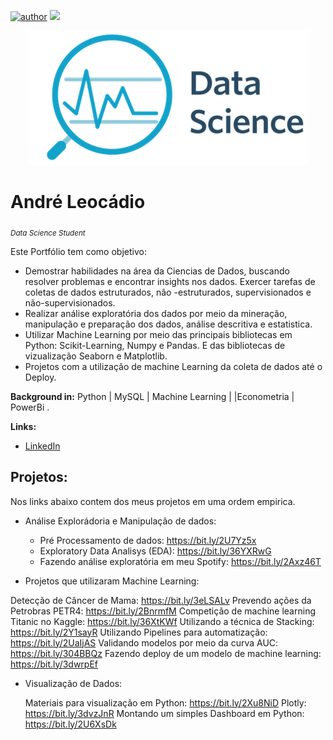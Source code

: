 [![author](https://img.shields.io/badge/author-AndréLeocádio-red.svg)](https://www.linkedin.com/in/andr%C3%A9-leoc%C3%A1dio-80824115b/) [![](https://img.shields.io/badge/python-3.7+-blue.svg)](https://www.python.org/downloads/release/python-365/)

<p align="center">
  <img src="DataScience.png" >
</p>

# André Leocádio
<sub>*Data Science Student*</sub>

Este Portfólio tem como objetivo:

- Demostrar habilidades na área da Ciencias de Dados, buscando resolver problemas e encontrar insights nos dados. Exercer tarefas de coletas de dados estruturados, não -estruturados, supervisionados e não-supervisionados. 
- Realizar análise exploratória dos dados por meio da mineração, manipulação e preparação dos dados, análise descritiva e estatistica.
- Utilizar Machine Learning por meio das principais bibliotecas em Python: Scikit-Learning, Numpy e Pandas. E das bibliotecas de vizualização Seaborn e Matplotlib. 
- Projetos com a utilização de machine Learning da coleta de dados até o Deploy.

**Background in:** Python | MySQL | Machine Learning | |Econometria | PowerBi .

**Links:**
* [LinkedIn](https://www.linkedin.com/in/andr%C3%A9-leoc%C3%A1dio-80824115b/)


## Projetos:
Nos links abaixo contem dos meus projetos em uma ordem empirica.

* Análise Explorádoria e Manipulação de dados:

  * Pré Processamento de dados: https://bit.ly/2U7Yz5x
  * Exploratory Data Analisys (EDA): https://bit.ly/36YXRwG
  * Fazendo análise exploratória em meu Spotify: https://bit.ly/2Axz46T

 * Projetos que utilizaram Machine Learning:

  Detecção de Câncer de Mama: https://bit.ly/3eLSALv
  Prevendo ações da Petrobras PETR4: https://bit.ly/2BnrmfM
  Competição de machine learning Titanic no Kaggle: https://bit.ly/36XtKWf
  Utilizando a técnica de Stacking: https://bit.ly/2Y1sayR
  Utilizando Pipelines para automatização: https://bit.ly/2UaIjAS
  Validando modelos por meio da curva AUC: https://bit.ly/304BBQz
  Fazendo deploy de um modelo de machine learning: https://bit.ly/3dwrpEf

* Visualização de Dados:

  Materiais para visualização em Python: https://bit.ly/2Xu8NiD
  Plotly: https://bit.ly/3dvzJnR
  Montando um simples Dashboard em Python: https://bit.ly/2U6XsDk














